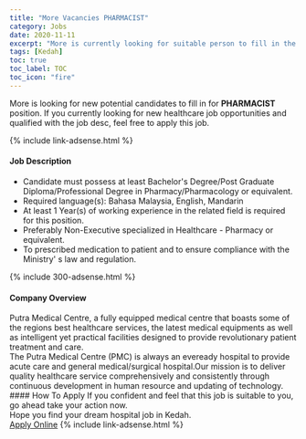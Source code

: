 ```yaml
---
title: "More Vacancies PHARMACIST" 
category: Jobs 
date: 2020-11-11 
excerpt: "More is currently looking for suitable person to fill in the PHARMACIST which positioned at Kedah" 
tags: [Kedah] 
toc: true 
toc_label: TOC 
toc_icon: "fire" 
--- 
```


<p>More is looking for new potential candidates to fill in for <b>PHARMACIST</b> position. If you currently looking for new healthcare job opportunities and qualified with the job desc, feel free to apply this job.
</p>{% include link-adsense.html %} 
<div><div><div><h4>Job Description</h4></div></div><div><div><span><div><ul><li>Candidate must possess at least Bachelor's Degree/Post Graduate Diploma/Professional Degree in Pharmacy/Pharmacology or equivalent.</li><li>Required language(s):&#160;Bahasa Malaysia, English, Mandarin</li><li>At least 1&#160;Year(s) of working experience in the related field is required for this position.</li><li>Preferably Non-Executive specialized in Healthcare - Pharmacy or equivalent.</li><li>To prescribed medication to patient and to ensure compliance with the Ministry' s law and regulation.</li></ul></div></span></div></div></div> 
{% include 300-adsense.html %} 
<div><div><div><h4>Company Overview</h4></div></div><div><div><span><div><div>Putra Medical Centre, a fully equipped medical centre that boasts some of the regions best healthcare services, the latest medical equipments as well as intelligent yet practical facilities designed to provide revolutionary patient treatment and care.</div>
<div>The Putra Medical Centre (PMC) is always an eveready hospital to provide acute care and general medical/surgical hospital.Our mission is to deliver quality healthcare service comprehensively and consistently through continuous development in human resource and updating of technology.</div></div></span></div></div></div> 
#### How To Apply 
If you confident and feel that this job is suitable to you, go ahead take your action now. <br/> 
Hope you find your dream hospital job in Kedah. <br/> 
<a href="https://www.jobstreet.com.my/en/job/pharmacist-4421986?jobId=jobstreet-my-job-4421986&sectionRank=30&token=0~23551069-216d-4e3f-b539-3052bf689da7&fr=SRP%20View%20In%20New%20Ta" class="btn btn--warning" target="_blank" rel="nofollow noopenner">Apply Online</a> 
{% include link-adsense.html %} 